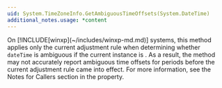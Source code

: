 ```yaml
---
uid: System.TimeZoneInfo.GetAmbiguousTimeOffsets(System.DateTime)
additional_notes.usage: *content
---
```


<p>On [!INCLUDE[winxp](~/includes/winxp-md.md)] systems, this method applies only the current adjustment rule when determining whether <code>dateTime</code> is ambiguous if the current instance is <xref href="System.TimeZoneInfo.Local"></xref>. As a result, the method may not accurately report ambiguous time offsets for periods before the current adjustment rule came into effect. For more information, see the Notes for Callers section in the <xref href="System.TimeZoneInfo.Local"></xref> property.</p>


